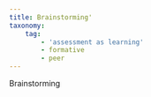 ```yaml
---
title: Brainstorming'
taxonomy:
    tag:
        - 'assessment as learning'
        - formative
        - peer
---
```


Brainstorming
